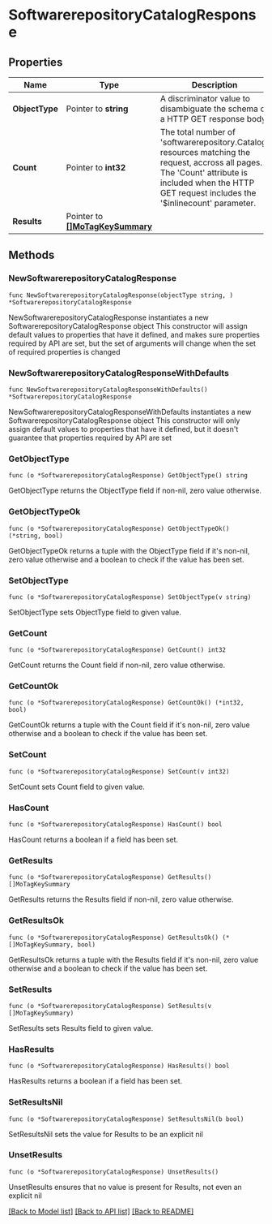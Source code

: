 # SoftwarerepositoryCatalogResponse

## Properties

Name | Type | Description | Notes
------------ | ------------- | ------------- | -------------
**ObjectType** | Pointer to **string** | A discriminator value to disambiguate the schema of a HTTP GET response body. | 
**Count** | Pointer to **int32** | The total number of &#39;softwarerepository.Catalog&#39; resources matching the request, accross all pages. The &#39;Count&#39; attribute is included when the HTTP GET request includes the &#39;$inlinecount&#39; parameter. | [optional] 
**Results** | Pointer to [**[]MoTagKeySummary**](mo.TagKeySummary.md) |  | [optional] 

## Methods

### NewSoftwarerepositoryCatalogResponse

`func NewSoftwarerepositoryCatalogResponse(objectType string, ) *SoftwarerepositoryCatalogResponse`

NewSoftwarerepositoryCatalogResponse instantiates a new SoftwarerepositoryCatalogResponse object
This constructor will assign default values to properties that have it defined,
and makes sure properties required by API are set, but the set of arguments
will change when the set of required properties is changed

### NewSoftwarerepositoryCatalogResponseWithDefaults

`func NewSoftwarerepositoryCatalogResponseWithDefaults() *SoftwarerepositoryCatalogResponse`

NewSoftwarerepositoryCatalogResponseWithDefaults instantiates a new SoftwarerepositoryCatalogResponse object
This constructor will only assign default values to properties that have it defined,
but it doesn't guarantee that properties required by API are set

### GetObjectType

`func (o *SoftwarerepositoryCatalogResponse) GetObjectType() string`

GetObjectType returns the ObjectType field if non-nil, zero value otherwise.

### GetObjectTypeOk

`func (o *SoftwarerepositoryCatalogResponse) GetObjectTypeOk() (*string, bool)`

GetObjectTypeOk returns a tuple with the ObjectType field if it's non-nil, zero value otherwise
and a boolean to check if the value has been set.

### SetObjectType

`func (o *SoftwarerepositoryCatalogResponse) SetObjectType(v string)`

SetObjectType sets ObjectType field to given value.


### GetCount

`func (o *SoftwarerepositoryCatalogResponse) GetCount() int32`

GetCount returns the Count field if non-nil, zero value otherwise.

### GetCountOk

`func (o *SoftwarerepositoryCatalogResponse) GetCountOk() (*int32, bool)`

GetCountOk returns a tuple with the Count field if it's non-nil, zero value otherwise
and a boolean to check if the value has been set.

### SetCount

`func (o *SoftwarerepositoryCatalogResponse) SetCount(v int32)`

SetCount sets Count field to given value.

### HasCount

`func (o *SoftwarerepositoryCatalogResponse) HasCount() bool`

HasCount returns a boolean if a field has been set.

### GetResults

`func (o *SoftwarerepositoryCatalogResponse) GetResults() []MoTagKeySummary`

GetResults returns the Results field if non-nil, zero value otherwise.

### GetResultsOk

`func (o *SoftwarerepositoryCatalogResponse) GetResultsOk() (*[]MoTagKeySummary, bool)`

GetResultsOk returns a tuple with the Results field if it's non-nil, zero value otherwise
and a boolean to check if the value has been set.

### SetResults

`func (o *SoftwarerepositoryCatalogResponse) SetResults(v []MoTagKeySummary)`

SetResults sets Results field to given value.

### HasResults

`func (o *SoftwarerepositoryCatalogResponse) HasResults() bool`

HasResults returns a boolean if a field has been set.

### SetResultsNil

`func (o *SoftwarerepositoryCatalogResponse) SetResultsNil(b bool)`

 SetResultsNil sets the value for Results to be an explicit nil

### UnsetResults
`func (o *SoftwarerepositoryCatalogResponse) UnsetResults()`

UnsetResults ensures that no value is present for Results, not even an explicit nil

[[Back to Model list]](../README.md#documentation-for-models) [[Back to API list]](../README.md#documentation-for-api-endpoints) [[Back to README]](../README.md)


